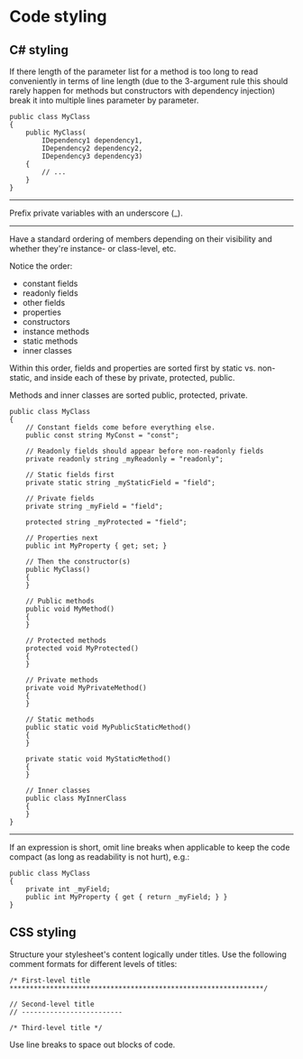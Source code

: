 # Code styling



## C\# styling

If there length of the parameter list for a method is too long to read conveniently in terms of line length (due to the 3-argument rule this should rarely happen for methods but constructors with dependency injection) break it into multiple lines parameter by parameter.

    public class MyClass
    {
        public MyClass(
            IDependency1 dependency1,
            IDependency2 dependency2,
            IDependency3 dependency3)
        {
            // ...
        }
    }

----------

Prefix private variables with an underscore (_).

----------

Have a standard ordering of members depending on their visibility and whether they're instance- or class-level, etc.

Notice the order: 
- constant fields
- readonly fields
- other fields
- properties
- constructors
- instance methods
- static methods
- inner classes

Within this order, fields and properties are sorted first by static vs. non-static, and inside each of these by private, protected, public.

Methods and inner classes are sorted public, protected, private.

    public class MyClass
    {
        // Constant fields come before everything else.
        public const string MyConst = "const";
	
        // Readonly fields should appear before non-readonly fields
        private readonly string _myReadonly = "readonly";
	
        // Static fields first
        private static string _myStaticField = "field";

        // Private fields
        private string _myField = "field";

        protected string _myProtected = "field";

        // Properties next
        public int MyProperty { get; set; }

        // Then the constructor(s)
        public MyClass()
        {
        }

        // Public methods
        public void MyMethod()
        {
        }

        // Protected methods
        protected void MyProtected()
        {
        }

        // Private methods
        private void MyPrivateMethod()
        {
        }

        // Static methods
        public static void MyPublicStaticMethod()
        {
        } 

        private static void MyStaticMethod()
        {
        }

        // Inner classes
        public class MyInnerClass
        {
        }
    }

----------

If an expression is short, omit line breaks when applicable to keep the code compact (as long as readability is not hurt), e.g.:

    public class MyClass
    {
        private int _myField;
        public int MyProperty { get { return _myField; } }
    }


## CSS styling

Structure your stylesheet's content logically under titles. Use the following comment formats for different levels of titles:

	/* First-level title
	***************************************************************/
	
	// Second-level title
	// -------------------------
	
	/* Third-level title */

Use line breaks to space out blocks of code.
